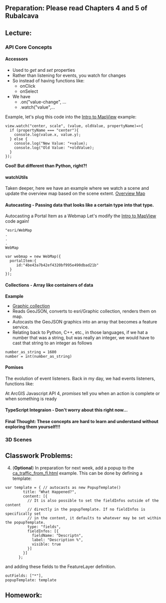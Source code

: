 ## Preparation: Please read Chapters 4 and 5 of Rubalcava

## Lecture:
### API Core Concepts

#### Accessors
- Used to *get* and *set* properties
- Rather than listening for events, you watch for changes
- So instead of having functions like:
  - onClick
  - onSelect
- We have 
  - .on("value-change", ...
  - .watch("value",...
  
Example, let's plug this code into the [Intro to MapView](https://developers.arcgis.com/javascript/latest/sample-code/intro-mapview/index.html) example:
```
view.watch("center, scale", (value, oldValue, propertyName)=>{
  if (propertyName === "center"){
    console.log(value.x, value.y);
  } else {
    console.log("New Value: "+value);
    console.log("Old Value: "+oldValue);
  }
});
```
**Cool! But different than Python, right?!**

#### watchUtils
Taken deeper, here we have an example where we watch a scene and update the overview map based on the scene extent.
[Overview Map](https://developers.arcgis.com/javascript/latest/sample-code/overview-map/index.html)

#### Autocasting - Passing data that looks like a certain type into that type.
Autocasting a Portal Item as a Webmap
Let's modify the [Intro to MapView](https://developers.arcgis.com/javascript/latest/sample-code/intro-mapview/index.html) code again!
```
"esri/WebMap
.
.
.
WebMap

var webmap = new WebMap({
  portalItem:{
     id:"4be43a7b42ef4320bf995e490dbad21b"
  }
});
```
#### Collections - Array like containers of data
**Example**
- [Graphic collection](https://developers.arcgis.com/javascript/latest/sample-code/layers-featurelayer-collection/index.html)
- Reads GeoJSON, converts to esri/Graphic collection, renders them on map.
- Autocasts the GeoJSON graphics into an array that becomes a feature service.
- Relating back to Python, C++, etc., in those languages, if we hat a number that was a string, but was really an integer, we would have to cast that string to an integer as follows
```
number_as_string = 1600
number = int(number_as_string)
```

#### Pomises
The evolution of event listeners.
Back in my day, we had events listeners, functions like:


At ArcGIS Javascript API 4, *promises* tell you when an action is complete or when something is ready

#### TypeScript Integraion - Don't worry about this right now...

#### Final Thought: These concepts are hard to learn and understand without exploring them yourself!!!

### 3D Scenes



## Classwork Problems:

4. (**Optional**) In preparation for next week, add a popup to the [ca_traffic_from_fl.html](https://github.com/gbrunner/Advanced_Python_for_GIS_and_RS/blob/master/Week%202/ca_traffic_from_fl.html) example. This can be done by defining a template:
```
var template = { // autocasts as new PopupTemplate()
        title: "What Happened?",
        content: [{
          // It is also possible to set the fieldInfos outside of the content
          // directly in the popupTemplate. If no fieldInfos is specifically set
          // in the content, it defaults to whatever may be set within the popupTemplate.
          type: "fields",
          fieldInfos: [{
            fieldName: "Descriptn",
            label: "Description %",
            visible: true
          }]
        }]
      };
```
and adding these fields to the FeatureLayer definition.
```
outFields: ["*"],
popupTemplate: template
```


## Homework:

